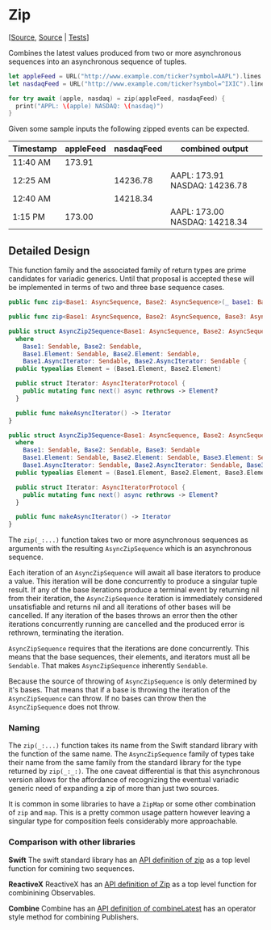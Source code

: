 # Zip

[[Source](https://github.com/apple/swift-async-algorithms/blob/main/Sources/AsyncAlgorithms/AsyncZip2Sequence.swift), [Source](https://github.com/apple/swift-async-algorithms/blob/main/Sources/AsyncAlgorithms/AsyncZip3Sequence.swift) | 
[Tests](https://github.com/apple/swift-async-algorithms/blob/main/Tests/AsyncAlgorithmsTests/TestZip.swift)]

Combines the latest values produced from two or more asynchronous sequences into an asynchronous sequence of tuples.

```swift
let appleFeed = URL("http://www.example.com/ticker?symbol=AAPL").lines
let nasdaqFeed = URL("http://www.example.com/ticker?symbol=^IXIC").lines

for try await (apple, nasdaq) = zip(appleFeed, nasdaqFeed) {
  print("APPL: \(apple) NASDAQ: \(nasdaq)")
}
```

Given some sample inputs the following zipped events can be expected.

| Timestamp   | appleFeed | nasdaqFeed | combined output               |                 
| ----------- | --------- | ---------- | ----------------------------- |
| 11:40 AM    | 173.91    |            |                               |
| 12:25 AM    |           | 14236.78   | AAPL: 173.91 NASDAQ: 14236.78 |
| 12:40 AM    |           | 14218.34   |                               |
|  1:15 PM    | 173.00    |            | AAPL: 173.00 NASDAQ: 14218.34 |

## Detailed Design

This function family and the associated family of return types are prime candidates for variadic generics. Until that proposal is accepted these will be implemented in terms of two and three base sequence cases.

```swift
public func zip<Base1: AsyncSequence, Base2: AsyncSequence>(_ base1: Base1, _ base2: Base2) -> AsyncZip2Sequence<Base1, Base2>

public func zip<Base1: AsyncSequence, Base2: AsyncSequence, Base3: AsyncSequence>(_ base1: Base1, _ base2: Base2, _ base3: Base3) -> AsyncZip3Sequence<Base1, Base2, Base3>

public struct AsyncZip2Sequence<Base1: AsyncSequence, Base2: AsyncSequence>: Sendable
  where
    Base1: Sendable, Base2: Sendable,
    Base1.Element: Sendable, Base2.Element: Sendable,
    Base1.AsyncIterator: Sendable, Base2.AsyncIterator: Sendable {
  public typealias Element = (Base1.Element, Base2.Element)

  public struct Iterator: AsyncIteratorProtocol {
    public mutating func next() async rethrows -> Element?
  }

  public func makeAsyncIterator() -> Iterator
}

public struct AsyncZip3Sequence<Base1: AsyncSequence, Base2: AsyncSequence, Base3: AsyncSequence>: Sendable
  where
    Base1: Sendable, Base2: Sendable, Base3: Sendable
    Base1.Element: Sendable, Base2.Element: Sendable, Base3.Element: Sendable
    Base1.AsyncIterator: Sendable, Base2.AsyncIterator: Sendable, Base3.AsyncIterator: Sendable {
  public typealias Element = (Base1.Element, Base2.Element, Base3.Element)

  public struct Iterator: AsyncIteratorProtocol {
    public mutating func next() async rethrows -> Element?
  }

  public func makeAsyncIterator() -> Iterator
}

```

The `zip(_:...)` function takes two or more asynchronous sequences as arguments with the resulting `AsyncZipSequence` which is an asynchronous sequence.

Each iteration of an `AsyncZipSequence` will await all base iterators to produce a value. This iteration will be done concurrently to produce a singular tuple result. If any of the base iterations produce a terminal event by returning nil from their iteration, the `AsyncZipSequence` iteration is immediately considered unsatisfiable and returns nil and all iterations of other bases will be cancelled. If any iteration of the bases throws an error then the other iterations concurrently running are cancelled and the produced error is rethrown, terminating the iteration.

`AsyncZipSequence` requires that the iterations are done concurrently. This means that the base sequences, their elements, and iterators must all be `Sendable`. That makes `AsyncZipSequence` inherently `Sendable`.

Because the source of throwing of `AsyncZipSequence` is only determined by it's bases. That means that if a base is throwing the iteration of the `AsyncZipSequence` can throw. If no bases can throw then the `AsyncZipSequence` does not throw.

### Naming

The `zip(_:...)` function takes its name from the Swift standard library with the function of the same name. The `AsyncZipSequence` family of types take their name from the same family from the standard library for the type returned by `zip(_:_:)`. The one caveat differential is that this asynchronous version allows for the affordance of recognizing the eventual variadic generic need of expanding a zip of more than just two sources.

It is common in some libraries to have a `ZipMap` or some other combination of `zip` and `map`. This is a pretty common usage pattern however leaving a singular type for composition feels considerably more approachable.

### Comparison with other libraries

**Swift** The swift standard library has an [API definition of zip](https://developer.apple.com/documentation/swift/1541125-zip) as a top level function for comining two sequences.

**ReactiveX** ReactiveX has an [API definition of Zip](https://reactivex.io/documentation/operators/zip.html) as a top level function for combinining Observables.

**Combine** Combine has an [API definition of combineLatest](https://developer.apple.com/documentation/combine/publisher/zip(_:)/) has an operator style method for combining Publishers.

